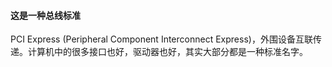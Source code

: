 #### 这是一种总线标准
PCI Express (Peripheral Component Interconnect Express)，外围设备互联传递。计算机中的很多接口也好，驱动器也好，其实大部分都是一种标准名字。
